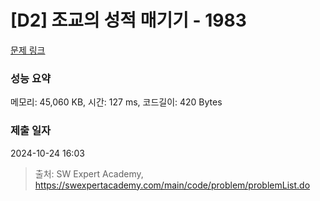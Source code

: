 # [D2] 조교의 성적 매기기 - 1983 

[문제 링크](https://swexpertacademy.com/main/code/problem/problemDetail.do?contestProbId=AV5PwGK6AcIDFAUq) 

### 성능 요약

메모리: 45,060 KB, 시간: 127 ms, 코드길이: 420 Bytes

### 제출 일자

2024-10-24 16:03



> 출처: SW Expert Academy, https://swexpertacademy.com/main/code/problem/problemList.do